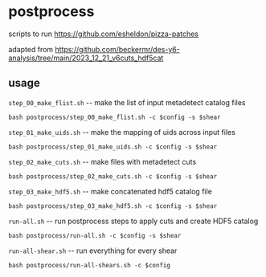 # postprocess

scripts to run https://github.com/esheldon/pizza-patches

adapted from https://github.com/beckermr/des-y6-analysis/tree/main/2023_12_21_v6cuts_hdf5cat

## usage

`step_00_make_flist.sh` -- make the list of input metadetect catalog files
```
bash postprocess/step_00_make_flist.sh -c $config -s $shear
```

`step_01_make_uids.sh` -- make the mapping of uids across input files
```
bash postprocess/step_01_make_uids.sh -c $config -s $shear
```

`step_02_make_cuts.sh` -- make files with metadetect cuts
```
bash postprocess/step_02_make_cuts.sh -c $config -s $shear
```

`step_03_make_hdf5.sh` -- make concatenated hdf5 catalog file
```
bash postprocess/step_03_make_hdf5.sh -c $config -s $shear
```

`run-all.sh` -- run postprocess steps to apply cuts and create HDF5 catalog
```
bash postprocess/run-all.sh -c $config -s $shear
```

`run-all-shear.sh` -- run everything for every shear
```
bash postprocess/run-all-shears.sh -c $config
```

